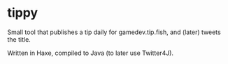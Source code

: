 tippy
=====

Small tool that publishes a tip daily for gamedev.tip.fish, and (later) tweets the title.

Written in Haxe, compiled to Java (to later use Twitter4J).
